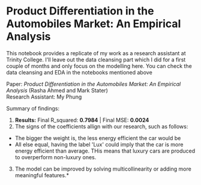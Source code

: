 # Product Differentiation in the Automobiles Market: An Empirical Analysis

This notebook provides a replicate of my work as a research assistant at Trinity College. I'll leave out the data cleansing part which I did for a first couple of months and only focus on the modelling here. 
You can check the data cleansing and EDA in the notebooks mentioned above

Paper: *Product Differentiation in the Automobiles Market: An Empirical Analysis* (Rasha Ahmed and Mark Stater) <br>
Research Assistant: My Phung

Summary of findings:

1. **Results:** Final R_squared: **0.7984** | Final MSE: **0.0024**
2. The signs of the coefficients allign with our research, such as follows:
 - The bigger the weight is, the less energy efficient the car would be
 - All else equal, having the label 'Lux' could imply that the car is more energy efficient than average. THis means that luxury cars are produced to overperform non-luxury ones.
3. The model can be improved by solving multicollinearity or adding more meaningful features.*

<center><img scr "https://github.com/Emmyphung/emmyphung.github.io/blob/master/images/Car_model_corrplot.png"/></center>
